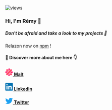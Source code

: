 
![views](https://komarev.com/ghpvc/?username=RemypottierFR&label=PROFILE+VIEWS)
### Hi, I'm Rémy 👋
##### Don't be afraid and take a look to my projects 🌟 

Relazon now on [npm](https://www.npmjs.com/package/relazon) !

#### 🌟 Discover more about me here 👇

#### [<img src="https://raw.githubusercontent.com/RemyPottierFr/RemyPottierFR/master/images/socials/maltLogo.png" alt="nice" width="24"/> Malt](https://www.malt.fr/profile/remypottier)  
#### [<img src="https://raw.githubusercontent.com/RemyPottierFr/RemyPottierFR/master/images/socials/linkedinLogo.webp" width="24" /> LinkedIn](https://www.linkedin.com/in/remypottierfr)   
#### [<img src="https://raw.githubusercontent.com/RemyPottierFr/RemyPottierFR/master/images/socials/TwitterLogo.svg" width="24" /> Twitter](https://twitter.com/RemyPottier37)
